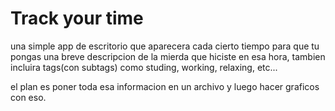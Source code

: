 # Track your time
una simple app de escritorio que aparecera cada cierto tiempo para que tu pongas una breve descripcion de la mierda que hiciste en esa hora, tambien incluira tags(con subtags) como studing, working, relaxing, etc...

el plan es poner toda esa informacion en un archivo y luego hacer graficos con eso.
